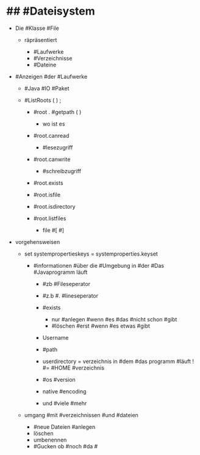 # ## #Dateisystem 

 - Die #Klasse #File 

	 - räpräsentiert 

		 - #Laufwerke 
		 - #Verzeichnisse 
		 - #Dateine 

 - #Anzeigen #der #Laufwerke 

	 - #Java #IO #Paket 
	 - #ListRoots ( ) ; 

		 - #root . #getpath ( ) 

			 - wo ist es 

		 - #root.canread 

			 - #lesezugriff 

		 - #root.canwrite 

			 - #schreibzugriff 

		 - #root.exists 
		 - #root.isfile 
		 - #root.isdirectory 
		 - #root.listfiles 

			 - file #[ #] 

 - vorgehensweisen 

	 - set systempropertieskeys   = systemproperties.keyset 

		 - #informationen #über die #Umgebung in #der #Das #Javaprogramm läuft 

			 - #zb #Fileseperator 
			 - #z.b #. #lineseperator 
			 - #exists 

				 - nur #anlegen #wenn #es #das #nicht schon #gibt 
				 - #löschen #erst #wenn #es etwas #gibt 

			 - Username 
			 - #path 
			 - userdirectory = verzeichnis in #dem #das programm #läuft ! #= #HOME #verzeichnis 
			 - #os #version 
			 - native #encoding 
			 - und #viele #mehr 

	 - umgang #mit #verzeichnissen #und #dateien 

		 - #neue Dateien #anlegen 
		 - löschen 
		 - umbenennen 
		 - #Gucken ob #noch #da #
